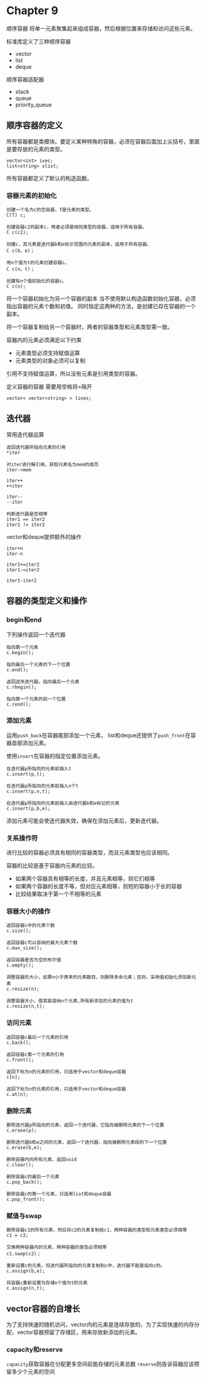 # Chapter 9

顺序容器
将单一元素聚集起来组成容器，然后根据位置来存储和访问这些元素。

标准库定义了三种顺序容器
+ vector
+ list
+ deque

顺序容器适配器
+ stack
+ queue
+ priority_queue

## 顺序容器的定义

所有容器都是类模块。要定义某种特殊的容器，必须在容器后面加上尖括号，里面是要存放的元素的类型。
```
vector<int> ivec;
list<string> slist;
```

所有容器都定义了默认的构造函数。

### 容器元素的初始化

```
创建一个名为c的空容器，T是元素的类型。
C(T) c;

创建容器c2的副本c，两者必须是相同类型的容器，适用于所有容器。
C c(c2);

创建c，其元素是迭代器b和e标示范围内元素的副本，适用于所有容器。
C c(b，e)；

用n个值为t的元素创建容器c。
C c(n，t)；

创建有n个值初始化的容器c。
C c(n);
```

将一个容器初始化为另一个容器的副本
当不使用默认构造函数初始化容器，必须指出容器的元素个数和初值。
同时指定这两种的方法，是创建已存在容器的一个副本。

将一个容器复制给另一个容器时，两者的容器类型和元素类型需一致。

容器内的元素必须满足以下约束
+ 元素类型必须支持赋值运算
+ 元素类型的对象必须可以复制

引用不支持赋值运算，所以没有元素是引用类型的容器。

定义容器的容器
需要用空格将>隔开
```
vector< vector<string> > lines;
```

## 迭代器

常用迭代器运算
```
返回迭代器所指向元素的引用
*iter 

对iter进行解引用，获取元素名为mem的成员
iter->mem

iter++
++iter

iter--
--iter

判断迭代器是否相等
iter1 == iter2
iter1 != iter2
```

vector和deque提供额外的操作
```
iter+n
iter-n

iter1+=iter2
iter1-=iter2

iter1-iter2
```

## 容器的类型定义和操作

### begin和end

下列操作返回一个迭代器
```
指向第一个元素
c.begin();

指向最后一个元素的下一个位置
c.end();

返回逆序迭代器，指向最后一个元素
c.rbegin();

指向第一个元素的前一个位置
c.rend();
```

### 添加元素

运用`push_back`在容器尾部添加一个元素，
list和deque还提供了`push_front`在容器首部添加元素。

使用`insert`在容器的指定位置添加元素。
```
在迭代器p所指向的元素前插入t
c.insert(p,t);

在迭代器p所指向的元素前插入n个t
c.insert(p,n,t);

在迭代器p所指向的元素前插入由迭代器b和e标记的元素
c.insert(p,b,e);
```

添加元素可能会使迭代器失效，确保在添加元素后，更新迭代器。

### 关系操作符

进行比较的容器必须具有相同的容器类型，而且元素类型也应该相同。

容器的比较是基于容器内元素的比较。
+ 如果两个容器具有相等的长度，并且元素相等，则它们相等
+ 如果两个容器的长度不等，但对应元素相等，则短的容器小于长的容器
+ 比较结果取决于第一个不相等的元素

### 容器大小的操作

```
返回容器c中的元素个数
c.size();

返回容器c可以容纳的最大元素个数
c.max_size();

返回容器是否为空的布尔值
c.empty();

调整容器的大小，如果n小于原来的元素数目，则删除多余元素；否则，采用值初始化添加新元素
c.resize(n);

调整容器大小，使其能容纳n个元素,所有新添加的元素的值为t
c.resize(n,t);
```

### 访问元素

```
返回容器c最后一个元素的引用
c.back();

返回容器c第一个元素的引用
c.front();

返回下标为n的元素的引用，只适用于vector和deque容器
c[n];

返回下标为n的元素的引用，只适用于vector和deque容器
c.at(n);
```

### 删除元素

```
删除迭代器p所指向的元素，返回一个迭代器，它指向被删除元素的下一个位置
c.erase(p);

删除迭代器b和e之间的元素，返回一个迭代器，指向被删除元素段的下一个位置
c.erase(b,e);

删除容器内的所有元素，返回void
c.clear();

删除容器c的最后一个元素
c.pop_back();

删除容器c的第一个元素，只适用list和deque容器
c.pop_front();
```

### 赋值与swap

```
删除容器c1的所有元素，然后将c2的元素复制给c1，两种容器的类型和元素类型必须相等
c1 = c2;

交换两种容器内的元素，两种容器的类型必须相等
c1.swap(c2)；

重新设置c的元素，将迭代器所指向的元素复制到c中，迭代器不能是指向c的。
c.assign(b,e);

将容器c重新设置为存储n个值为t的元素
c.assign(n,t);
```


## vector容器的自增长

为了支持快速的随机访问，vector内的元素是连续存放的，为了实现快速的内存分配，vector容器预留了存储区，用来存放新添加的元素。


### capacity和reserve

`capacity`获取容器在分配更多空间前能存储的元素总数
`reserve`则告诉容器应该预留多少个元素的空间

